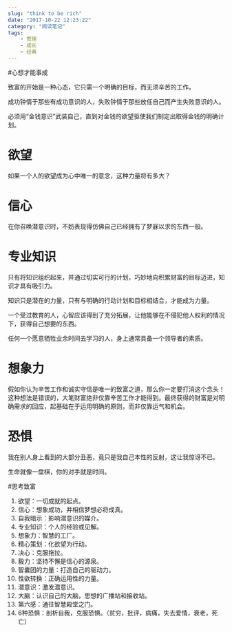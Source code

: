 ```yaml
---
slug: "think to be rich"
date: "2017-10-22 12:23:22"
category: "阅读笔记"
tags:
    - 管理
    - 成长
    - 经典
---
```

#心想才能事成

致富的开始是一种心态，它只需一个明确的目标，而无须辛苦的工作。

成功钟情于那些有成功意识的人，失败钟情于那些放任自己而产生失败意识的人。

必须用“金钱意识”武装自己，直到对金钱的欲望驱使我们制定出取得金钱的明确计划。

# 欲望

如果一个人的欲望成为心中唯一的意念，这种力量将有多大？

# 信心

在你召唤潜意识时，不妨表现得仿佛自己已经拥有了梦寐以求的东西一般。

# 专业知识

只有将知识组织起来，并通过切实可行的计划，巧妙地向积累财富的目标迈进，知识才具有吸引力。

知识只是潜在的力量，只有与明确的行动计划和目标相结合，才能成为力量。

一个受过教育的人，心智应该得到了充分拓展，让他能够在不侵犯他人权利的情况下，获得自己想要的东西。

任何一个愿意牺牲业余时间去学习的人，身上通常具备一个领导者的素质。

# 想象力

假如你认为辛苦工作和诚实守信是唯一的致富之道，那么你一定要打消这个念头！这种想法是错误的，大笔财富绝非仅靠辛苦工作才能得到。最终获得的财富是对明确需求的回应，起基础在于运用明确的原则，而非仅靠运气和机会。

# 恐惧

我在别人身上看到的大部分丑恶，竟只是我自己本性的反射，这让我惊讶不已。

生命就像一盘棋，你的对手就是时间。

#思考致富

1. 欲望：一切成就的起点。
2. 信心：想象成功，并相信梦想必将成真。
3. 自我暗示：影响潜意识的媒介。
4. 专业知识：个人的经验或见解。
5. 想象力：智慧的工厂。
6. 精心策划：化欲望为行动。
7. 决心：克服拖拉。
8. 毅力：坚持不懈是信心的源泉。
9. 智囊团的力量：打造自己的驱动力。
10. 性欲转换：正确运用性的力量。
11. 潜意识：激发潜意识。
12. 大脑：认识自己的大脑，思想的广播站和接收站。
13. 第六感：通往智慧殿堂之门。
14. 6种恐惧：剖析自我，克服恐惧。（贫穷，批评，病痛，失去爱情，衰老，死亡）

